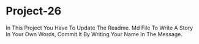 # Project-26
In This Project You Have To Update The Readme. Md File To Write A Story In Your Own Words, Commit It By Writing Your Name In The Message.
